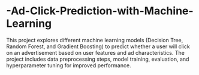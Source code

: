 # -Ad-Click-Prediction-with-Machine-Learning
This project explores different machine learning models (Decision Tree, Random Forest, and Gradient Boosting) to predict whether a user will click on an advertisement based on user features and ad characteristics. The project includes data preprocessing steps, model training, evaluation, and hyperparameter tuning for improved performance.
